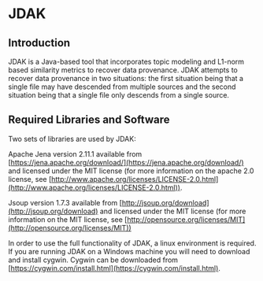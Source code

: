 # JDAK

## Introduction
JDAK is a Java-based tool that incorporates topic modeling and L1-norm based similarity metrics to recover data provenance. JDAK attempts to recover data provenance in two situations: the first situation being that a single file may have descended from multiple sources and the second situation being that a single file only descends from a single source.

## Required Libraries and Software
Two sets of libraries are used by JDAK: 

Apache Jena version 2.11.1 available from [https://jena.apache.org/download/](https://jena.apache.org/download/) and licensed under the MIT license (for more information on the apache 2.0 license, see [http://www.apache.org/licenses/LICENSE-2.0.html](http://www.apache.org/licenses/LICENSE-2.0.html)).

Jsoup version 1.7.3 available from [http://jsoup.org/download](http://jsoup.org/download) and licensed under the MIT license (for more information on the MIT license, see [http://opensource.org/licenses/MIT](http://opensource.org/licenses/MIT))

In order to use the full functionality of JDAK, a linux environment is required. If you are running JDAK on a Windows machine you will need to download and install cygwin. Cygwin can be downloaded from [https://cygwin.com/install.html](https://cygwin.com/install.html). 
